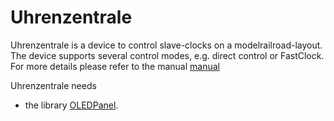 # Uhrenzentrale

Uhrenzentrale is a device to control slave-clocks on a modelrailroad-layout.<br>
The device supports several control modes, e.g. direct control or FastClock.<br>
For more details please refer to the manual [manual](https://github.com/Kruemelbahn/Uhrenzentrale/blob/main/Uhrenzentrale.pdf)<br>

Uhrenzentrale needs
- the library [OLEDPanel](https://github.com/Kruemelbahn/OLEDPanel). 
